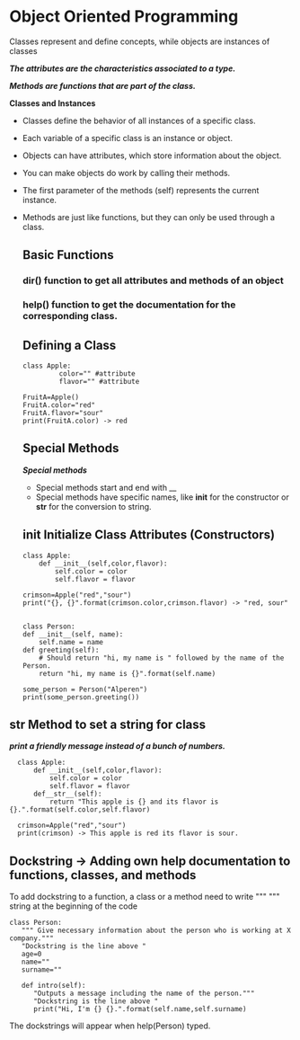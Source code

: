 # Object Oriented Programming 
  Classes represent and define concepts, while objects are instances of classes
  
  ***The attributes are the characteristics associated to a type.***

  ***Methods are functions that are part of the class.***
  
__Classes and Instances__
- Classes define the behavior of all instances of a specific class.

- Each variable of a specific class is an instance or object.

- Objects can have attributes, which store information about the object.

- You can make objects do work by calling their methods.

- The first parameter of the methods (self) represents the current instance.

- Methods are just like functions, but they can only be used through a class.
  
  ## Basic Functions
  
  ### dir() function to get all attributes and methods of an object
  
  ### help() function to get the documentation for the corresponding class.
  
  ## Defining a Class
  
      class Apple:
               color="" #attribute
               flavor="" #attribute

      FruitA=Apple()
      FruitA.color="red"
      FruitA.flavor="sour"
      print(FruitA.color) -> red
      
  ## Special Methods
  
  ***Special methods***
  
   - Special methods start and end with __
   - Special methods have specific names, like __init__ for the constructor or __str__ for the conversion to string.
  ## __init__ Initialize Class Attributes (Constructors)
  
      class Apple:
          def __init__(self,color,flavor):
              self.color = color
              self.flavor = flavor
      
      crimson=Apple("red","sour")
      print("{}, {}".format(crimson.color,crimson.flavor) -> "red, sour"
      
      
      class Person:
      def __init__(self, name):
          self.name = name
      def greeting(self):
          # Should return "hi, my name is " followed by the name of the Person.
          return "hi, my name is {}".format(self.name) 

      some_person = Person("Alperen")
      print(some_person.greeting())

 ## __str__ Method to set a string for class
 
  ***print a friendly message instead of a bunch of numbers.***
 
      class Apple:
          def __init__(self,color,flavor):
              self.color = color
              self.flavor = flavor
          def__str__(self):
              return "This apple is {} and its flavor is {}.".format(self.color,self.flavor)
      
      crimson=Apple("red","sour")
      print(crimson) -> This apple is red its flavor is sour.
      
  ## Dockstring -> Adding own help documentation to functions, classes, and methods
  
  To add dockstring to a function, a class or a method need to write """ """ string at the beginning of the code
  
    class Person:
       """ Give necessary information about the person who is working at X company."""
       "Dockstring is the line above " 
       age=0
       name=""
       surname=""
     
       def intro(self):
          "Outputs a message including the name of the person."""
          "Dockstring is the line above " 
          print("Hi, I'm {} {}.".format(self.name,self.surname)
 
 The dockstrings will appear when help(Person) typed.
      
  
      
  
